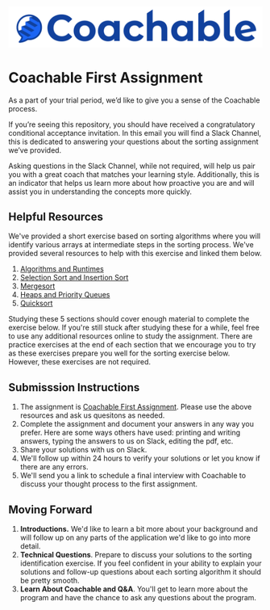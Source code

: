 ![logo.png](logo.png)

# Coachable First Assignment
As a part of your trial period, we’d like to give you a sense of the Coachable process.

If you’re seeing this repository, you should have received a congratulatory conditional acceptance invitation. In this email you will find a Slack Channel, this is dedicated to answering your questions about the sorting assignment we’ve provided.

Asking questions in the Slack Channel, while not required, will help us pair you with a great coach that matches your learning style. Additionally, this is an indicator that helps us learn more about how proactive you are and will assist you in understanding the concepts more quickly.

## Helpful Resources
We've provided a short exercise based on sorting algorithms where you will identify various arrays at intermediate steps in the sorting process. We've provided several resources to help with this exercise and linked them below.

1. [Algorithms and Runtimes](/1_algorithms_runtime)
2. [Selection Sort and Insertion Sort](/2_elementary_sorts)
3. [Mergesort](/3_mergesort/)
4. [Heaps and Priority Queues](/4_priority_queues/)
5. [Quicksort](/5_quicksort/)

Studying these 5 sections should cover enough material to complete the exercise below. If you're still stuck after studying these for a while, feel free to use any additional resources online to study the assignment. There are practice exercises at the end of each section that we encourage you to try as these exercises prepare you well for the sorting exercise below. However, these exercises are not required. 

## Submisssion Instructions 
1. The assignment is [Coachable First Assignment](https://drive.google.com/file/d/1Bw80aRXRnRhJWQB0F1hCmPdRvJfY5aAx/view?usp=sharing). Please use the above resources and ask us quesitons as needed.
2. Complete the assignment and document your answers in any way you prefer. Here are some ways others have used: printing and writing answers, typing the answers to us on Slack, editing the pdf, etc.
3. Share your solutions with us on Slack.
4. We'll follow up within 24 hours to verify your solutions or let you know if there are any errors.
5. We'll send you a link to schedule a final interview with Coachable to discuss your thought process to the first assignment.

## Moving Forward

1. __Introductions.__ We'd like to learn a bit more about your background and will follow up on any parts of the application we'd like to go into more detail.
2. __Technical Questions__. Prepare to discuss your solutions to the sorting identification exercise. If you feel confident in your ability to explain your solutions and follow-up questions about each sorting algorithm it should be pretty smooth.
3. __Learn About Coachable and Q&A__. You'll get to learn more about the program and have the chance to ask any questions about the program.

